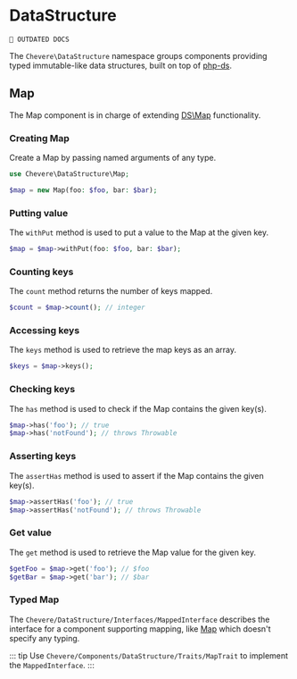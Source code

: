 # DataStructure

`🚧 OUTDATED DOCS`

The `Chevere\DataStructure` namespace groups components providing typed immutable-like data structures, built on top of [php-ds](https://github.com/php-ds/ext-ds).

## Map

The Map component is in charge of extending [DS\Map](https://www.php.net/ds-map) functionality.

### Creating Map

Create a Map by passing named arguments of any type.

```php
use Chevere\DataStructure\Map;

$map = new Map(foo: $foo, bar: $bar);
```

### Putting value

The `withPut` method is used to put a value to the Map at the given key.

```php
$map = $map->withPut(foo: $foo, bar: $bar);
```

### Counting keys

The `count` method returns the number of keys mapped.

```php
$count = $map->count(); // integer
```

### Accessing keys

The `keys` method is used to retrieve the map keys as an array.

```php
$keys = $map->keys();
```

### Checking keys

The `has` method is used to check if the Map contains the given key(s).

```php
$map->has('foo'); // true
$map->has('notFound'); // throws Throwable
```

### Asserting keys

The `assertHas` method is used to assert if the Map contains the given key(s).

```php
$map->assertHas('foo'); // true
$map->assertHas('notFound'); // throws Throwable
```

### Get value

The `get` method is used to retrieve the Map value for the given key.

```php
$getFoo = $map->get('foo'); // $foo
$getBar = $map->get('bar'); // $bar
```

### Typed Map

The `Chevere/DataStructure/Interfaces/MappedInterface` describes the interface for a component supporting mapping, like [Map](#map) which doesn't specify any typing.

::: tip
Use `Chevere/Components/DataStructure/Traits/MapTrait` to implement the `MappedInterface`.
:::
